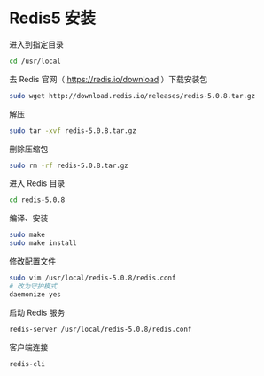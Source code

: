 # Redis5 安装

进入到指定目录  

```bash
cd /usr/local
```

去 Redis 官网（ https://redis.io/download ）下载安装包  

```bash
sudo wget http://download.redis.io/releases/redis-5.0.8.tar.gz
```

解压  

```bash
sudo tar -xvf redis-5.0.8.tar.gz
```

删除压缩包  

```bash
sudo rm -rf redis-5.0.8.tar.gz
```

进入 Redis 目录  

```bash
cd redis-5.0.8
```

编译、安装  

```bash
sudo make
sudo make install
```

修改配置文件
```bash
sudo vim /usr/local/redis-5.0.8/redis.conf
# 改为守护模式
daemonize yes
```

启动 Redis 服务  

```bash
redis-server /usr/local/redis-5.0.8/redis.conf
```

客户端连接  
```bash
redis-cli
```

